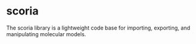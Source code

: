 # scoria

The scoria library is a lightweight code base for importing, exporting, and manipulating molecular models. 